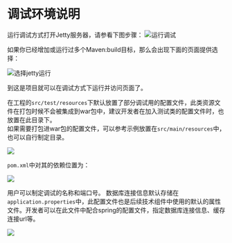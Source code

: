 # 调试环境说明

运行调试方式打开Jetty服务器，请参看下图步骤：
![运行调试](/articles/iuap-develop/4-/img/image109.jpg)

如果你已经增加或运行过多个Maven:build目标，那么会出现下面的页面提供选择：

![选择jetty运行](/articles/iuap-develop/4-/img/image120.jpg)

到这是项目就可以在调试方式下运行并访问页面了。


在工程的`src/test/resources`下默认放置了部分调试用的配置文件，此类资源文件在打包时候不会被集成到war包中，建议开发者在加入测试类的配置文件时，也放置在此目录下。  
如果需要打包进war包的配置文件，可以参考示例放置在`src/main/resources`中，也可以自行制定目录。  


![](/articles/iuap-develop/4-/img/image033.jpg)



`pom.xml`中对其的依赖位置为：


![](/articles/iuap-develop/4-/img/image034.jpg)



用户可以制定调试的名称和端口号。
数据库连接信息默认存储在`application.properties`中，此配置文件也是后续技术组件中使用的默认的属性文件。开发者可以在此文件中配合spring的配置文件，指定数据库连接信息、缓存连接url等。


![](/articles/iuap-develop/4-/img/image035.jpg)
  